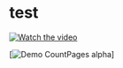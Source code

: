 # test
[![Watch the video](https://img.youtube.com/vi/sEnG3V6R5gY/hqdefault.jpg)](https://youtu.be/sEnG3V6R5gY)

[![Demo CountPages alpha](https://j.gifs.com/N9N7rK.gif)]
